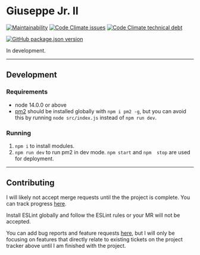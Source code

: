 # Giuseppe Jr. II

[![Maintainability](https://api.codeclimate.com/v1/badges/409e726dc858ae9e6df5/maintainability)](https://codeclimate.com/github/SegFault-Verm/GiuseppeJrTheSecond/maintainability)
[![Code Climate issues](https://img.shields.io/codeclimate/issues/SegFault-Verm/GiuseppeJrTheSecond?color=45d298)](https://codeclimate.com/github/SegFault-Verm/GiuseppeJrTheSecond/maintainability)
[![Code Climate technical debt](https://img.shields.io/codeclimate/tech-debt/SegFault-Verm/GiuseppeJrTheSecond?color=45d298)](https://codeclimate.com/github/SegFault-Verm/GiuseppeJrTheSecond/maintainability)

[![GitHub package.json version](https://img.shields.io/github/package-json/v/SegFault-Verm/GiuseppeJrTheSecond)](https://github.com/SegFault-Verm/GiuseppeJrTheSecond/projects/1)

In development.

___

## Development

### Requirements
* node 14.0.0 or above
* [pm2](https://www.npmjs.com/package/pm2) should be installed globally with `npm i pm2 -g`, but you can avoid this by running `node src/index.js` instead of `npm run dev`.
### Running
1) `npm i` to install modules.
1) `npm run dev` to run pm2 in dev mode. `npm start` and `npm  stop` are used for deployment.

---
## Contributing

I will likely not accept merge requests until the the project is complete. You can track progress [here](https://github.com/SegFault-Verm/GiuseppeJrTheSecond).

Install ESLint globally and follow the ESLint rules or your MR will not be accepted.

You can add bug reports and feature requests [here](https://github.com/SegFault-Verm/GiuseppeJrTheSecond/issues), but I will only be focusing on features that directly relate to existing tickets on the project tracker above until I am finished with the project.